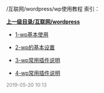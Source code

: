 /互联网/wordpress/wp使用教程 索引：


**[上一级目录/互联网/wordpress](/互联网/wordpress/index.md)**

- [1-wp基本使用](/互联网/wordpress/wp使用教程/1-wp基本使用.md)

- [2-wp的基本设置](/互联网/wordpress/wp使用教程/2-wp的基本设置.md)

- [3-wp常用插件说明](/互联网/wordpress/wp使用教程/3-wp常用插件说明.md)

- [4-wp常用插件说明](/互联网/wordpress/wp使用教程/4-wp常用插件说明.md)


<font size=2 color='grey'> 2019-05-20 10:13 </font>